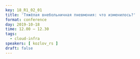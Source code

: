 ```yaml
---
key: 18_R1_02_01
title: 'Тяжёлая внебольничная пневмония: что изменилось?'
format: conference
day: 2019-10-18
time: 12.00 – 12.30
tags:
  - cloud-infra
speakers: [ kozlov_rs ]
draft: false
---
```

